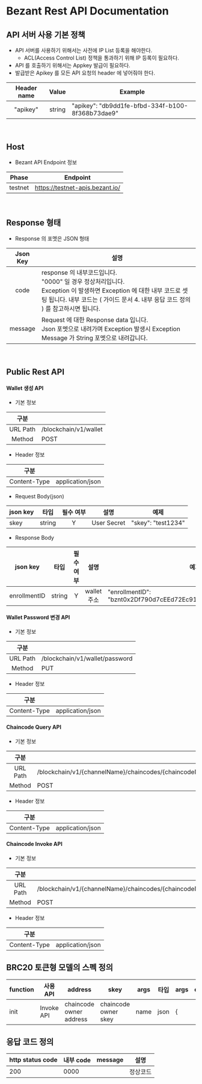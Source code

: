 # Bezant Rest API Documentation

## API 서버 사용 기본 정책
* API 서버를 사용하기 위해서는 사전에 IP List 등록을 해야한다.
    * ACL(Access Control List) 정책을 통과하기 위해 IP 등록이 필요하다.
* API 를 호출하기 위해서는 Appkey 발급이 필요하다.
* 발급받은 Apikey 를 모든 API 요청의 header 에 넣어줘야 한다.

Header name|Value|Example
:---:|:---:|---
"apikey"|string|"apikey": "db9dd1fe-bfbd-334f-b100-8f368b73dae9"
</br>

## Host
* Bezant API Endpoint 정보

Phase|Endpoint
:---:|---
testnet|https://testnet-apis.bezant.io/
</br>

## Response 형태
* Response 의 포멧은 JSON 형태

Json Key|설명
:---:|---
code|response 의 내부코드입니다.</br>"0000" 일 경우 정상처리입니다.</br>Exception 이 발생하면 Exception 에 대한 내부 코드로 셋팅 됩니다. 내부 코드는 ( 가이드 문서 4. 내부 응답 코드 정의 ) 를 참고하시면 됩니다.
message|Request 에 대한 Response data 입니다.</br>Json 포멧으로 내려가며 Exception 발생시 Exception Message 가 String 포멧으로 내려갑니다.
</br>

## Public Rest API

#### Wallet 생성 API
* 기본 정보

구분| |
:---:|---
URL Path|/blockchain/v1/wallet
Method|POST

* Header 정보

구분| |
:---:|:---:
Content-Type|application/json

* Request Body(json)

json key|타입|필수 여부|설명|예제
---|:---:|:---:|:---:|---
skey|string|Y|User Secret|"skey": "test1234"

* Response Body

json key|타입|필수 여부|설명|예제
---|:---:|:---:|:---:|---
enrollmentID|string|Y|wallet 주소|"enrollmentID": "bznt0x2Df790d7cEEd72Ec911f878eF85a7c628651D4b1"

#### Wallet Password 변경 API

* 기본 정보

구분| |
:---:|---
URL Path|/blockchain/v1/wallet/password
Method|PUT

* Header 정보

구분| |
:---:|:---:
Content-Type|application/json

#### Chaincode Query API

* 기본 정보

구분| |
:---:|---
URL Path|/blockchain/v1/{channelName}/chaincodes/{chaincodeName}/query
Method|POST

* Header 정보

구분| |
:---:|:---:
Content-Type|application/json

#### Chaincode Invoke API

* 기본 정보

구분| |
:---:|---
URL Path|/blockchain/v1/{channelName}/chaincodes/{chaincodeName}/invoke
Method|POST

* Header 정보

구분| |
:---:|:---:
Content-Type|application/json

## BRC20 토큰형 모델의 스펙 정의

function|사용 API|address|skey|args|타입|args|example
---|---|---|---|---|---|---|---
init|Invoke API|chaincode owner address|chaincode owner skey|name|json|{


## 응답 코드 정의

http status code|내부 code|message|설명
---|---|---|---
200|0000| |정상코드

